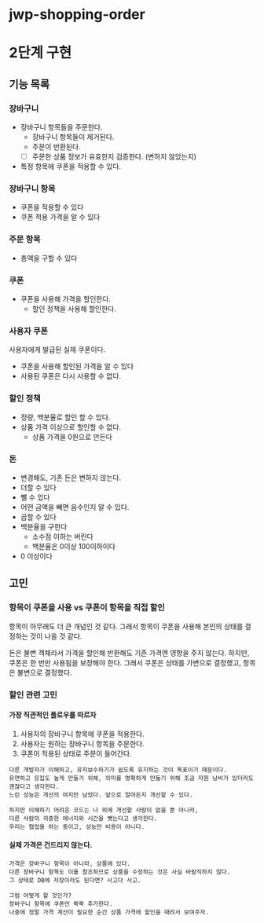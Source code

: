 # jwp-shopping-order

# 2단계 구현

## 기능 목록

### 장바구니

- 장바구니 항목들을 주문한다.
    - 장바구니 항목들이 제거된다.
    - 주문이 반환된다.
    - [ ] 주문한 상품 정보가 유효한지 검증한다. (변하지 않았는지)
- 특정 항목에 쿠폰을 적용할 수 있다.

### 장바구니 항목

- 쿠폰을 적용할 수 있다
- 쿠폰 적용 가격을 알 수 있다

### 주문 항목

- 총액을 구할 수 있다

### 쿠폰

- 쿠폰을 사용해 가격을 할인한다.
    - 할인 정책을 사용해 할인한다.

### 사용자 쿠폰

사용자에게 발급된 실제 쿠폰이다.

- 쿠폰을 사용해 할인된 가격을 알 수 있다
- 사용된 쿠폰은 다시 사용할 수 없다.

### 할인 정책

- 정량, 백분율로 할인 할 수 있다.
- 상품 가격 이상으로 할인할 수 없다.
    - 상품 가격을 0원으로 만든다

### 돈

- 변경해도, 기존 돈은 변하지 않는다.
- 더할 수 있다
- 뺄 수 있다
- 어떤 금액을 빼면 음수인지 알 수 있다.
- 곱할 수 있다
- 백분율을 구한다
    - 소수점 이하는 버린다
    - 백분율은 0이상 100이하이다
- 0 이상이다

## 고민

### 항목이 쿠폰을 사용 vs 쿠폰이 항목을 직접 할인

항목이 아무래도 더 큰 개념인 것 같다.
그래서 항목이 쿠폰을 사용해 본인의 상태를 결정하는 것이 나을 것 같다.

돈은 불변 객체라서 가격을 할인해 반환해도 기존 가격엔 영향을 주지 않는다.
하지만, 쿠폰은 한 번만 사용됨을 보장해야 한다.
그래서 쿠폰은 상태를 가변으로 결정했고, 항목은 불변으로 결정했다.

### 할인 관련 고민

#### 가장 직관적인 플로우를 따르자

1. 사용자의 장바구니 항목에 쿠폰을 적용한다.
2. 사용자는 원하는 장바구니 항목을 주문한다.
3. 쿠폰이 적용된 상태로 주문이 들어간다.

```
다른 개발자가 이해하고, 유지보수하기가 쉽도록 유지하는 것이 목표이기 때문이다.
유연하고 응집도 높게 만들기 위해, 의미를 명확하게 만들기 위해 조금 자원 낭비가 있더라도 괜찮다고 생각한다.
느린 성능은 개선의 여지만 남았다. 앞으로 얼마든지 개선할 수 있다.

하지만 이해하기 어려운 코드는 나 외에 개선할 사람이 없을 뿐 아니라, 
다른 사람의 귀중한 에너지와 시간을 뺏는다고 생각한다.
우리는 협업을 하는 중이고, 성능만 비용이 아니다.
```
#### 실제 가격은 건드리지 않는다.
```
가격은 장바구니 항목이 아니라, 상품에 있다. 
다른 장바구니 항목도 이를 참조하므로 상품을 수정하는 것은 사실 바람직하지 않다.
그 상태로 DB에 저장이라도 된다면? 사고다 사고.

그럼 어떻게 할 것인가?
장바구니 항목에 쿠폰만 쭉쭉 추가한다.
나중에 정말 가격 계산이 필요한 순간 상품 가격에 할인을 때려서 보여주자.
```
